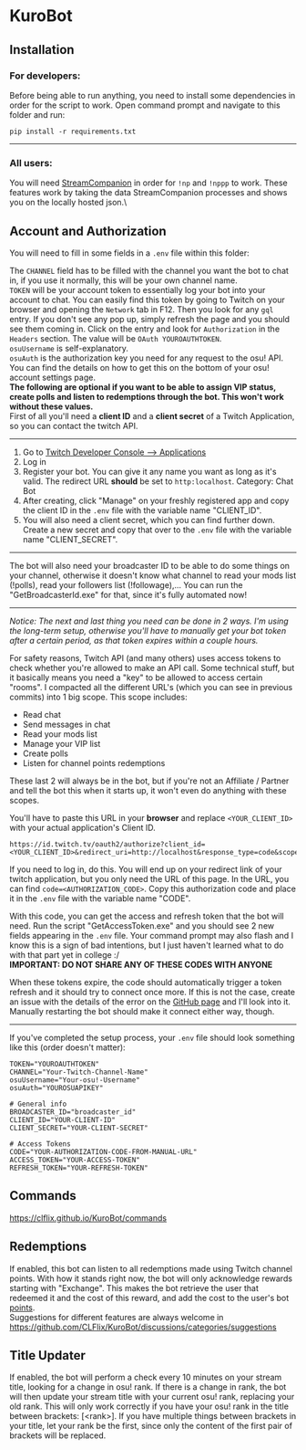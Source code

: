 # KuroBot

## Installation

### For developers:

Before being able to run anything, you need to install some dependencies in order for the script to work. Open command prompt and navigate to this folder and run:

```
pip install -r requirements.txt
```

---

### All users:

You will need <a href="https://github.com/Piotrekol/StreamCompanion">StreamCompanion</a> in order for `!np` and `!nppp` to work. These features work by taking the data StreamCompanion processes and shows you on the locally hosted json.\

## Account and Authorization

You will need to fill in some fields in a `.env` file within this folder:

The `CHANNEL` field has to be filled with the channel you want the bot to chat in, if you use it normally, this will be your own channel name.\
`TOKEN` will be your account token to essentially log your bot into your account to chat. You can easily find this token by going to Twitch on your browser and opening the `Network` tab in F12. Then you look for any `gql` entry. If you don't see any pop up, simply refresh the page and you should see them coming in. Click on the entry and look for `Authorization` in the `Headers` section. The value will be `OAuth YOUROAUTHTOKEN`.\
`osuUsername` is self-explanatory.\
`osuAuth` is the authorization key you need for any request to the osu! API. You can find the details on how to get this on the bottom of your osu! account settings page.\
**The following are optional if you want to be able to assign VIP status, create polls and listen to redemptions through the bot. This won't work without these values.**\
First of all you'll need a **client ID** and a **client secret** of a Twitch Application, so you can contact the twitch API.

---

1. Go to [Twitch Developer Console --> Applications](https://dev.twitch.tv/console/apps)
2. Log in
3. Register your bot. You can give it any name you want as long as it's valid. The redirect URL **should** be set to `http:localhost`. Category: Chat Bot
4. After creating, click "Manage" on your freshly registered app and copy the client ID in the `.env` file with the variable name "CLIENT_ID".
5. You will also need a client secret, which you can find further down. Create a new secret and copy that over to the `.env` file with the variable name "CLIENT_SECRET".

---

The bot will also need your broadcaster ID to be able to do some things on your channel, otherwise it doesn't know what channel to read your mods list (!polls), read your followers list (!followage),... You can run the "GetBroadcasterId.exe" for that, since it's fully automated now!

---

_Notice: The next and last thing you need can be done in 2 ways. I'm using the long-term setup, otherwise you'll have to manually get your bot token after a certain period, as that token expires within a couple hours._

For safety reasons, Twitch API (and many others) uses access tokens to check whether you're allowed to make an API call. Some technical stuff, but it basically means you need a "key" to be allowed to access certain "rooms". I compacted all the different URL's (which you can see in previous commits) into 1 big scope. This scope includes:

- Read chat
- Send messages in chat
- Read your mods list
- Manage your VIP list
- Create polls
- Listen for channel points redemptions

These last 2 will always be in the bot, but if you're not an Affiliate / Partner and tell the bot this when it starts up, it won't even do anything with these scopes.

You'll have to paste this URL in your **browser** and replace `<YOUR_CLIENT_ID>` with your actual application's Client ID.

```
https://id.twitch.tv/oauth2/authorize?client_id=<YOUR_CLIENT_ID>&redirect_uri=http://localhost&response_type=code&scope=chat:read+chat:edit+channel:manage:vips+channel:read:redemptions+channel:manage:polls+moderation:read+channel:manage:broadcast+moderator:read:followers
```

If you need to log in, do this. You will end up on your redirect link of your twitch application, but you only need the URL of this page. In the URL, you can find `code=<AUTHORIZATION_CODE>`. Copy this authorization code and place it in the `.env` file with the variable name "CODE".

With this code, you can get the access and refresh token that the bot will need. Run the script "GetAccessToken.exe" and you should see 2 new fields appearing in the `.env` file. Your command prompt may also flash and I know this is a sign of bad intentions, but I just haven't learned what to do with that part yet in college :/\
**IMPORTANT: DO NOT SHARE ANY OF THESE CODES WITH ANYONE**

When these tokens expire, the code should automatically trigger a token refresh and it should try to connect once more. If this is not the case, create an issue with the details of the error on the [GitHub page](https://github.com/CLFlix/KuroBot/issues) and I'll look into it. Manually restarting the bot should make it connect either way, though.

---

If you've completed the setup process, your `.env` file should look something like this (order doesn't matter):

```
TOKEN="YOUROAUTHTOKEN"
CHANNEL="Your-Twitch-Channel-Name"
osuUsername="Your-osu!-Username"
osuAuth="YOUROSUAPIKEY"

# General info
BROADCASTER_ID="broadcaster_id"
CLIENT_ID="YOUR-CLIENT-ID"
CLIENT_SECRET="YOUR-CLIENT-SECRET"

# Access Tokens
CODE="YOUR-AUTHORIZATION-CODE-FROM-MANUAL-URL"
ACCESS_TOKEN="YOUR-ACCESS-TOKEN"
REFRESH_TOKEN="YOUR-REFRESH-TOKEN"
```

## Commands

https://clflix.github.io/KuroBot/commands

## Redemptions

If enabled, this bot can listen to all redemptions made using Twitch channel points. With how it stands right now, the bot will only acknowledge rewards starting with "Exchange". This makes the bot retrieve the user that redeemed it and the cost of this reward, and add the cost to the user's bot <a href="#points">points</a>.\
Suggestions for different features are always welcome in https://github.com/CLFlix/KuroBot/discussions/categories/suggestions

## Title Updater

If enabled, the bot will perform a check every 10 minutes on your stream title, looking for a change in osu! rank. If there is a change in rank, the bot will then update your stream title with your current osu! rank, replacing your old rank. This will only work correctly if you have your osu! rank in the title between brackets: [\<rank>]. If you have multiple things between brackets in your title, let your rank be the first, since only the content of the first pair of brackets will be replaced.
